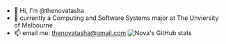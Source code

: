 - 👋 Hi, I’m @thenovatasha
- 👀 currently a Computing and Software Systems major at The Unviersity of Melbourne
- 📫 email me: thenovatasha@gmail.com
![Nova's GitHub stats](https://github-readme-stats.vercel.app/api?username=thenovatasha&commits_year=2025)
